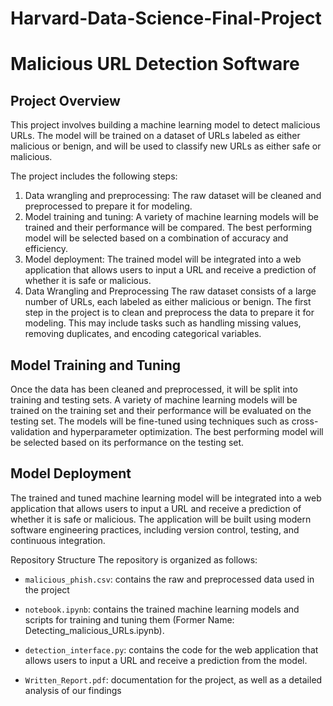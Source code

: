 # Harvard-Data-Science-Final-Project

# Malicious URL Detection Software

## Project Overview
This project involves building a machine learning model to detect malicious URLs. The model will be trained on a dataset of URLs labeled as either malicious or benign, and will be used to classify new URLs as either safe or malicious.

The project includes the following steps:

1. Data wrangling and preprocessing: The raw dataset will be cleaned and preprocessed to prepare it for modeling.
2. Model training and tuning: A variety of machine learning models will be trained and their performance will be compared. The best performing model will be selected based on a combination of accuracy and efficiency.
3. Model deployment: The trained model will be integrated into a web application that allows users to input a URL and receive a prediction of whether it is safe or malicious.
4. Data Wrangling and Preprocessing
The raw dataset consists of a large number of URLs, each labeled as either malicious or benign. The first step in the project is to clean and preprocess the data to prepare it for modeling. This may include tasks such as handling missing values, removing duplicates, and encoding categorical variables.

## Model Training and Tuning
Once the data has been cleaned and preprocessed, it will be split into training and testing sets. A variety of machine learning models will be trained on the training set and their performance will be evaluated on the testing set. The models will be fine-tuned using techniques such as cross-validation and hyperparameter optimization. The best performing model will be selected based on its performance on the testing set.

## Model Deployment
The trained and tuned machine learning model will be integrated into a web application that allows users to input a URL and receive a prediction of whether it is safe or malicious. The application will be built using modern software engineering practices, including version control, testing, and continuous integration.

Repository Structure
The repository is organized as follows:

- `malicious_phish.csv`: contains the raw and preprocessed data used in the project

- `notebook.ipynb`: contains the trained machine learning models and scripts for training and tuning them (Former Name: Detecting_malicious_URLs.ipynb).
- `detection_interface.py`: contains the code for the web application that allows users to input a URL and receive a prediction from the model.
- `Written_Report.pdf`: documentation for the project, as well as a detailed analysis of our findings


